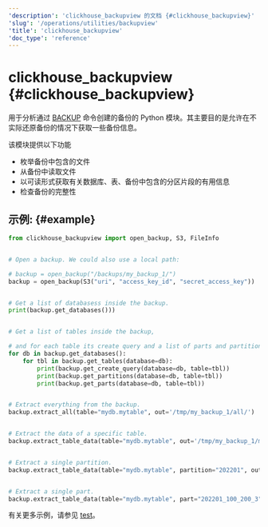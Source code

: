 ```yaml
---
'description': 'clickhouse_backupview 的文档 {#clickhouse_backupview}'
'slug': '/operations/utilities/backupview'
'title': 'clickhouse_backupview'
'doc_type': 'reference'
---
```



# clickhouse_backupview {#clickhouse_backupview}

用于分析通过 [BACKUP](/operations/backup) 命令创建的备份的 Python 模块。其主要目的是允许在不实际还原备份的情况下获取一些备份信息。

该模块提供以下功能
- 枚举备份中包含的文件
- 从备份中读取文件
- 以可读形式获取有关数据库、表、备份中包含的分区片段的有用信息
- 检查备份的完整性

## 示例: {#example}

```python
from clickhouse_backupview import open_backup, S3, FileInfo


# Open a backup. We could also use a local path:

# backup = open_backup("/backups/my_backup_1/")
backup = open_backup(S3("uri", "access_key_id", "secret_access_key"))


# Get a list of databasess inside the backup.
print(backup.get_databases()))


# Get a list of tables inside the backup,

# and for each table its create query and a list of parts and partitions.
for db in backup.get_databases():
    for tbl in backup.get_tables(database=db):
        print(backup.get_create_query(database=db, table=tbl))
        print(backup.get_partitions(database=db, table=tbl))
        print(backup.get_parts(database=db, table=tbl))


# Extract everything from the backup.
backup.extract_all(table="mydb.mytable", out='/tmp/my_backup_1/all/')


# Extract the data of a specific table.
backup.extract_table_data(table="mydb.mytable", out='/tmp/my_backup_1/mytable/')


# Extract a single partition.
backup.extract_table_data(table="mydb.mytable", partition="202201", out='/tmp/my_backup_1/202201/')


# Extract a single part.
backup.extract_table_data(table="mydb.mytable", part="202201_100_200_3", out='/tmp/my_backup_1/202201_100_200_3/')
```

有关更多示例，请参见 [test](https://github.com/ClickHouse/ClickHouse/blob/master/utils/backupview/test/test.py)。
